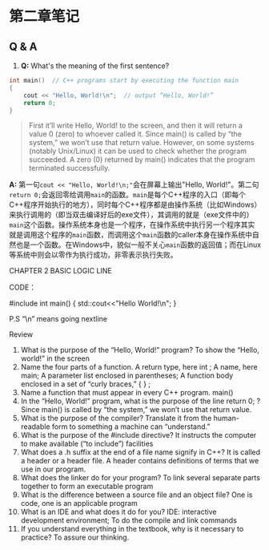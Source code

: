 # 第二章笔记

## Q & A

1. **Q:** What's the meaning of the first sentence?

  ```c++
  int main()  // C++ programs start by executing the function main
  {
      cout << "Hello, World!\n";  // output “Hello, World!”
      return 0;
  }
  ```
  > First it’ll write Hello, World! to the screen, and then it will return a value 0 (zero) to whoever called it.
  > Since main() is called by “the system,” we won’t use that return value.
  > However, on some systems (notably Unix/Linux) it can be used to check whether the program succeeded.
  > A zero (0) returned by main() indicates that the program terminated successfully.

  **A:**  第一句`cout << "Hello, World!\n;"`会在屏幕上输出"Hello, World!"。第二句`return 0;`会返回零给调用`main`的函数。`main`是每个C++程序的入口（即每个C++程序开始执行的地方），同时每个C++程序都是由操作系统（比如Windows）来执行调用的（即当双击编译好后的exe文件），其调用的就是（exe文件中的）`main`这个函数。操作系统本身也是一个程序，在操作系统中执行另一个程序其实就是调用这个程序的`main`函数，而调用这个`main`函数的caller本身在操作系统中自然也是一个函数。在Windows中，貌似一般不关心`main`函数的返回值；而在Linux等系统中则会以零作为执行成功，非零表示执行失败。

CHAPTER 2
BASIC LOGIC LINE
 
 
CODE：

#include <iostream>
int main()
{
	std::cout<<"Hello World!\n";
}

P.S
“\n” means going nextline

Review
1. What is the purpose of the “Hello, World!” program?
  To show the “Hello, world!” in the screen
2. Name the four parts of a function.
   A return type, here int ;  A name, here main; A parameter list enclosed in parentheses; A function body enclosed in a set of “curly braces,” { } ;
3. Name a function that must appear in every C++ program.
main()
4. In the “Hello, World!” program, what is the purpose of the line return 0; ?
  Since main() is called by “the system,” we won’t use that return value.
5. What is the purpose of the compiler?
  Translate it from the human-readable form to something a machine can “understand.”
6. What is the purpose of the #include directive?
  It instructs the computer to make available (“to include”) facilities
7. What does a .h suffix at the end of a file name signify in C++?
  It is called a header or a header file. A header contains definitions of terms that we use in our program.
8. What does the linker do for your program?
  To link several separate parts together to form an executable program
9. What is the difference between a source file and an object file?
  One is code, one is an applicable program
10. What is an IDE and what does it do for you?
  IDE: interactive development environment;
  To do the compile and link commands
11. If you understand everything in the textbook, why is it necessary to practice?
  To assure our thinking.


